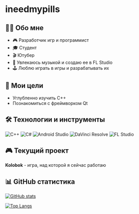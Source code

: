 # ineedmypills

## 👨‍💻 Обо мне
- 🎮 Разработчик игр и программист
- 🎓 Студент
- 🎬 Ютубер
- 🎹 Увлекаюсь музыкой и создаю ее в FL Studio
- 🕹️ Люблю играть в игры и разрабатывать их

## 🎯 Мои цели
- Углубленно изучить C++
- Познакомиться с фреймворком Qt

## 🛠️ Технологии и инструменты
<p align="left">
  <img src="https://img.shields.io/badge/C%2B%2B-00599C?logo=cplusplus&logoColor=white&style=flat" alt="C++">
  <img src="https://img.shields.io/badge/C%23-239120?logo=sharp&logoColor=white&style=flat" alt="C#">
  <img src="https://img.shields.io/badge/Android_Studio-3DDC84?logo=android-studio&logoColor=white&style=flat" alt="Android Studio">
  <img src="https://img.shields.io/badge/DaVinci_Resolve-000000?logo=davinciresolve" alt="DaVinci Resolve">
  <img src="https://img.shields.io/badge/FL_Studio-000000?logo=flstudio&logoColor=white&style=flat" alt="FL Studio">
</p>

## 🎮 Текущий проект
**Kolobok** - игра, над которой я сейчас работаю

## 📊 GitHub статистика

[![GitHub stats](https://github-readme-stats.vercel.app/api?username=ineedmypills&show_icons=true&theme=radical&title_color=ff69b4&icon_color=ff69b4&text_color=ffffff&bg_color=000000)](https://github.com/ineedmypills)

[![Top Langs](https://github-readme-stats.vercel.app/api/top-langs/?username=ineedmypills&layout=compact&theme=radical&title_color=ff69b4&text_color=ffffff&bg_color=000000)](https://github.com/ineedmypills)

